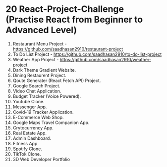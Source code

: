 # 20 React-Project-Challenge (Practise React from Beginner to Advanced Level)

1. Restaurant Menu Project - https://github.com/saadhasan2910/restaurant-project
2. To Do List Project - https://github.com/saadhasan2910/to-do-list-project
3. Weather App Project - https://github.com/saadhasan2910/weather-project
4. Dark Theme Gradient Website.
5. Dining Restaurent Project.
6. Qoute Generater (React Fetch API) Project.
7. Google Search Project.
8. Video Chat Application.
9. Budget Tracker (Voice Powered).
10. Youtube Clone.
11. Messenger App.
12. Covid-19 Tracker Application.
13. E-Commerce Web Shop.
14. Google Maps Travel Companion App.
15. Crytocurrency App.
16. Real Estate App.
17. Admin Dashboard.
18. Fitness App.
19. Spotify Clone.
20. TikTok Clone.
21. 3D Web Developer Portfolio
